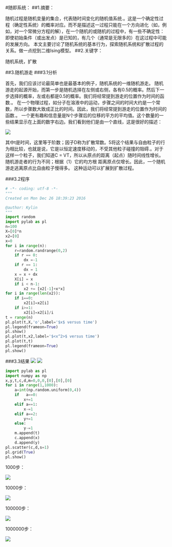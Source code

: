 #随即系统：
##1.摘要：

随机过程是随机变量的集合，代表随时间变化的随机值系统.。这是一个确定性过程（确定性系统）的概率对应。而不是描述这一过程只能在一个方向进化（如，例如，对一个常微分方程的解），在一个随机的或随机的过程中，有一些不确定性：即使初始条件（或出发点）是已知的，有几个（通常是无限多的）在这过程中可能的发展方向。
本文主要讨论了随机系统的基本行为，探索随机系统和扩散过程的关系。做一点挖到二维Ising模型。
##2.关键字：

随机系统，扩散

##3.随机游走
###3.1分析

首先，我们应该讨论最简单也是最基本的例子，随机系统的一维随机游走。
随机游走的起源开始，而第一步是随机选择在左侧或右侧，各有0.5的概率。然后下一步选择的概率，左或右都是0.5的概率。我们将经常提到游走的位置作为时间的函数.。
在一个物理过程，如分子在溶液中的运动，步骤之间的时间大约是一个常数，所以步骤数大致成正比的时间。因此，我们将经常提到游走的位置作为时间的函数.。
一个更有趣和信息量是N个步骤后的位移的平方的平均值。这个数量的一些结果显示在上面的数字右边。我们看到他们是由一个直线，这是很好的描述：

![](https://github.com/52kylin/compuational_physics_N2014301020034/blob/master/final_exam/Picture/figure_01.png)

其中t是时间，这里等于阶数；因子D称为扩散常数。5将这个结果与自由粒子的行为相比较，也就是说，它是以恒定速度移动的，不受其他粒子碰撞的阻碍.。对于这样一个粒子，我们知道C = VT，所以从原点的距离（起点）随时间线性增长。随机游走者的行为不同；根据（1）它的均方根
距离原点仅增长。因此，一个随机游走逃离原点比自由粒子慢得多。
这种运动可以扩展到扩散过程。

###3.2程序

```python
# -*- coding: utf-8 -*-
"""
Created on Mon Dec 26 18:39:23 2016

@author: Kylin
"""
import random
import pylab as pl
n=100
X=[0]*n
x2=[0]
x=0
for i in range(n):
    r=random.randrange(0,2)
    if r == 0:
        dx =-1
    if r == 1:
        dx = 1
    x = x + dx
    X[i] = x
    if i < n-1:
        x2 += [x2[-1]+x*x]
for i in range(len(x2)):
    if i==0:
        x2[i]=x2[i]
    if i>=1:
        x2[i]=x2[i]/i
t = range(n)
pl.plot(t,X,'o',label='$x$ versus time')
pl.legend(frameon=True)
pl.show()
pl.plot(t,x2,label='$<x^2>$ versus time')
pl.plot(t,t)
pl.legend(frameon=True)
pl.show()
```
###3.3结果
![](https://github.com/52kylin/compuational_physics_N2014301020034/blob/master/final_exam/Picture/figure_6.png)
![](https://github.com/52kylin/compuational_physics_N2014301020034/blob/master/final_exam/Picture/figure_7.png)






```python
import pylab as pl
import numpy as np
x,y,t,c,d,m=0,0,0,[0],[0],[0]
for i in range(1,1000):
    a=int(np.random.uniform(0,4))
    if   a==0:
        x+=1
    elif a==1:
        x-=1
    elif a==2:
        y+=1
    else:
        y-=1
    m.append(t)
    c.append(x)
    d.append(y) 
pl.scatter(c,d,s=1)
pl.grid(True)
pl.show()
```

1000步：

![](https://github.com/52kylin/compuational_physics_N2014301020034/blob/master/final_exam/Picture/figure_4.png)

10000步：

![](https://github.com/52kylin/compuational_physics_N2014301020034/blob/master/final_exam/Picture/figure_3.png)

100000步：

![](https://github.com/52kylin/compuational_physics_N2014301020034/blob/master/final_exam/Picture/figure_2.png)

1000000步：

![](https://github.com/52kylin/compuational_physics_N2014301020034/blob/master/final_exam/Picture/figure_1.png)
